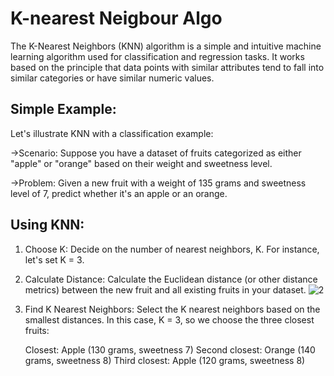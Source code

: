 # K-nearest Neigbour Algo
The K-Nearest Neighbors (KNN) algorithm is a simple and intuitive machine learning algorithm used for classification and regression tasks. It works based on the principle
that data points with similar attributes tend to fall into similar categories or have similar numeric values.

## Simple Example:

Let's illustrate KNN with a classification example:

->Scenario: Suppose you have a dataset of fruits categorized as either "apple" or "orange" based on their weight and sweetness level.

->Problem: Given a new fruit with a weight of 135 grams and sweetness level of 7, predict whether it's an apple or an orange.

## Using KNN:

1. Choose K: Decide on the number of nearest neighbors, K. For instance, let's set K = 3.

2. Calculate Distance: Calculate the Euclidean distance (or other distance metrics) between the new fruit and all existing fruits in your dataset.
![2](https://github.com/user-attachments/assets/fcc8faac-fe37-436b-bfa3-ff0ac5489fbe)

3. Find K Nearest Neighbors: Select the K nearest neighbors based on the smallest distances. In this case, K = 3, so we choose the three closest fruits:

   Closest: Apple (130 grams, sweetness 7)
   Second closest: Orange (140 grams, sweetness 8)
   Third closest: Apple (120 grams, sweetness 8)

